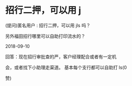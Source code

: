 # 招行二押，可以用 j

(提问)匿名用户 : 招行二押，可以用 jls 吗？

另外福田招行哪里可以自助打印流水的？

2018-09-10

回答：现在招行审批查的严，客户经理配合或者有一定机

会，或者找下小助理走渠道。 基本每个支行都可以自助打 ls(0

赞)
